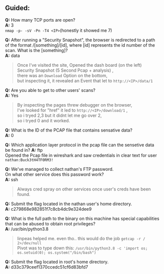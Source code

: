 ## Guided:
**Q:** How many TCP ports are open?<br>
**A:** 3 <br>
`nmap -p- -sV -Pn -T4 <IP>`(honestly it showed me 7)<br>

**Q:** After running a "Security Snapshot", the browser is redirected to a path of the format /[something]/[id], where [id] represents the id number of the scan. What is the [something]?<br>
**A:** data<br>
> Once I've visited the site, Opened the dash board (on the left)<br> Security Snapshot (5 Second Pcap + analysis) ,<br> there was an `Download` Option on the bottom,<br> but inspecting it, it revealed an Event that let to `http://<IP>/data/1`<br>

**Q:** Are you able to get to other users' scans?<br>
**A:** Yes<br>
> By inspecting the pages threw debugger on the browser,<br> I've looked for "href" it led to `http://<IP>/download/1` ,<br> so i tryed 2,3 but it didnt let me go over 2,<br> so i tryed 0 and it worked.

**Q:** What is the ID of the PCAP file that contains sensative data?<br>
**A:** 0

**Q:** Which application layer protocol in the pcap file can the sensetive data be found in?
**A:** ftp<br>
Opened the Pcap file in wireshark and saw credentials in clear text for user `nathan:Buck3tH4TF0RM3!`<br>

**Q:** We've managed to collect nathan's FTP password.<br> On what other service does this password work?<br>
**A:** ssh<br>
> Always cred spray on other services once user's creds have been found.

**Q:** Submit the flag located in the nathan user's home directory.<br>
**A:** c279868e982851f7c8cb4dc9e324dee9

**Q:** What is the full path to the binary on this machine has special capabilities that can be abused to obtain root privileges?<br>
**A:** /usr/bin/python3.8<br>
> linpeas helped me. even tho.. this would do the job `getcap -r / 2>/dev/null`<br>
> Pivot was to type down this:
>            `/usr/bin/python3.8 -c 'import os; os.setuid(0); os.system("/bin/bash")`

**Q:** Submit the flag located in root's home directory.<br>
**A:** d33c379ceef1370ccedc51cf6d83bfd7
